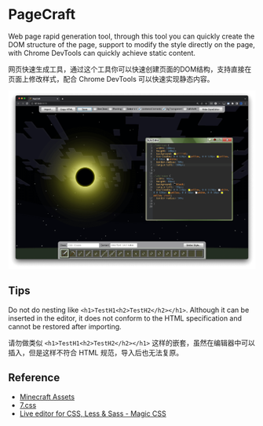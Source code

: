 # PageCraft

Web page rapid generation tool, through this tool you can quickly create the DOM structure of the page, support to modify the style directly on the page, with Chrome DevTools can quickly achieve static content.

网页快速生成工具，通过这个工具你可以快速创建页面的DOM结构，支持直接在页面上修改样式，配合 Chrome DevTools 可以快速实现静态内容。

![img](./screenshot.png)

## Tips

Do not do nesting like `<h1>TestH1<h2>TestH2</h2></h1>`. Although it can be inserted in the editor, it does not conform to the HTML specification and cannot be restored after importing.

请勿做类似 `<h1>TestH1<h2>TestH2</h2></h1>` 这样的嵌套，虽然在编辑器中可以插入，但是这样不符合 HTML 规范，导入后也无法复原。


## Reference

- [Minecraft Assets](https://mcasset.cloud/)
- [7.css](https://khang-nd.github.io/7.css/)
- [Live editor for CSS, Less & Sass - Magic CSS](https://chrome.google.com/webstore/detail/live-editor-for-css-less/ifhikkcafabcgolfjegfcgloomalapol/related?utm_source=chrome-ntp-icon)
